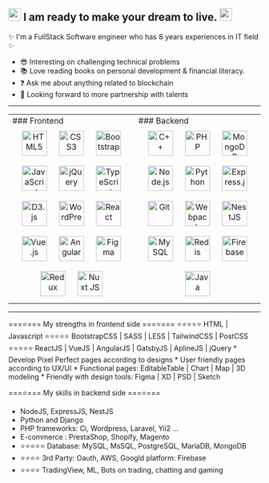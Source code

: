 <h2>
    <img src="https://media.giphy.com/media/hvRJCLFzcasrR4ia7z/giphy.gif" width="25px">
    I am ready to make your dream to live.
    <img src="https://media.giphy.com/media/hvRJCLFzcasrR4ia7z/giphy.gif" width="25px">
</h2>

✨ I'm a FullStack Software engineer who has 8 years experiences in IT field ✨

- 😎 Interesting on challenging technical problems
- 📚 Love reading books on personal development & financial literacy.
- ❓ Ask me about anything related to blockchain
- 🤝 Looking forward to more partnership with talents

<hr>
<table>
  <tr>
    <td valign="top" width="50%">
      ### Frontend  
      <div align="center">  
        <img style="margin: 10px" src="https://profilinator.rishav.dev/skills-assets/html5-original-wordmark.svg" alt="HTML5" height="50" />
        <img style="margin: 10px" src="https://profilinator.rishav.dev/skills-assets/css3-original-wordmark.svg" alt="CSS3" height="50" />
        <img style="margin: 10px" src="https://profilinator.rishav.dev/skills-assets/bootstrap-plain.svg" alt="Bootstrap" height="50" />
        <img style="margin: 10px" src="https://profilinator.rishav.dev/skills-assets/javascript-original.svg" alt="JavaScript" height="50" />
        <img style="margin: 10px" src="https://profilinator.rishav.dev/skills-assets/jquery.png" alt="jQuery" height="50" />
        <img style="margin: 10px" src="https://profilinator.rishav.dev/skills-assets/typescript-original.svg" alt="TypeScript" height="50" />
        <img style="margin: 10px" src="https://profilinator.rishav.dev/skills-assets/d3js-original.svg" alt="D3.js" height="50" />
        <img style="margin: 10px" src="https://profilinator.rishav.dev/skills-assets/wordpress.png" alt="WordPress" height="50" />
        <img style="margin: 10px" src="https://profilinator.rishav.dev/skills-assets/react-original-wordmark.svg" alt="React" height="50" />
        <img style="margin: 10px" src="https://profilinator.rishav.dev/skills-assets/vuejs-original-wordmark.svg" alt="Vue.js" height="50" />
        <img style="margin: 10px" src="https://profilinator.rishav.dev/skills-assets/angularjs-original.svg" alt="Angular" height="50" />
        <img style="margin: 10px" src="https://profilinator.rishav.dev/skills-assets/figma-icon.svg" alt="Figma" height="50" />
        <img style="margin: 10px" src="https://profilinator.rishav.dev/skills-assets/redux-original.svg" alt="Redux" height="50" />
        <img style="margin: 10px" src="https://profilinator.rishav.dev/skills-assets/nuxt.png" alt="Nuxt JS" height="50" />
      </div>
    </td>
    <td valign="top" width="50%">
      ### Backend  
      <div align="center">  
        <img style="margin: 10px" src="https://profilinator.rishav.dev/skills-assets/cplusplus-original.svg" alt="C++" height="50" />  
        <img style="margin: 10px" src="https://profilinator.rishav.dev/skills-assets/php-original.svg" alt="PHP" height="50" />  
        <img style="margin: 10px" src="https://profilinator.rishav.dev/skills-assets/mongodb-original-wordmark.svg" alt="MongoDB" height="50" />  
        <img style="margin: 10px" src="https://profilinator.rishav.dev/skills-assets/nodejs-original-wordmark.svg" alt="Node.js" height="50" />  
        <img style="margin: 10px" src="https://profilinator.rishav.dev/skills-assets/python-original.svg" alt="Python" height="50" />  
        <img style="margin: 10px" src="https://profilinator.rishav.dev/skills-assets/express-original-wordmark.svg" alt="Express.js" height="50" />  
        <img style="margin: 10px" src="https://profilinator.rishav.dev/skills-assets/git-scm-icon.svg" alt="Git" height="50" />  
        <img style="margin: 10px" src="https://profilinator.rishav.dev/skills-assets/webpack-original.svg" alt="Webpack" height="50" />  
        <img style="margin: 10px" src="https://profilinator.rishav.dev/skills-assets/nestjs.svg" alt="NestJS" height="50" />  
        <img style="margin: 10px" src="https://profilinator.rishav.dev/skills-assets/mysql-original-wordmark.svg" alt="MySQL" height="50" />  
        <img style="margin: 10px" src="https://profilinator.rishav.dev/skills-assets/redis-original-wordmark.svg" alt="Redis" height="50" />  
        <img style="margin: 10px" src="https://profilinator.rishav.dev/skills-assets/firebase.png" alt="Firebase" height="50" />  
        <img style="margin: 10px" src="https://profilinator.rishav.dev/skills-assets/java-original-wordmark.svg" alt="Java" height="50" />  
      </div>
  </tr>
</table>
<hr>
===⭐=== My strengths in frontend side ===⭐===
⭐⭐⭐⭐⭐ HTML | Javascript
⭐⭐⭐⭐⭐ BootstrapCSS | SASS | LESS | TailwindCSS | PostCSS
⭐⭐⭐⭐⭐ ReactJS | VueJS | AngularJS | GatsbyJS | AplineJS | jQuery
* Develop Pixel Perfect pages according to designs
* User friendly pages according to UX/UI
* Functional pages: EditableTable | Chart | Map | 3D modeling
* Friendly with design tools: Figma | XD | PSD | Sketch

===⭐=== My skills in backend side ===⭐===
* NodeJS, ExpressJS, NestJS
* Python and Django
* PHP frameworks: Ci, Wordpress, Laravel, Yii2 ...
* E-commerce : PrestaShop, Shopify, Magento
* ⭐⭐⭐⭐⭐ Database: MySQL, MsSQL, PostgreSQL, MariaDB, MongoDB
* ⭐⭐⭐⭐   3rd Party: Oauth, AWS, Googld platform: Firebase
* ⭐⭐⭐⭐ TradingView, ML, Bots on trading, chatting and gaming

